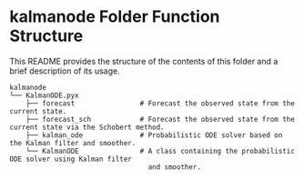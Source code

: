 # kalmanode Folder Function Structure
This README provides the structure of the contents of this folder and a brief description of its usage.

    kalmanode
    └── KalmanODE.pyx
        ├── forecast                # Forecast the observed state from the current state.
        ├── forecast_sch            # Forecast the observed state from the current state via the Schobert method.
        ├── kalman_ode              # Probabilistic ODE solver based on the Kalman filter and smoother.
        └── KalmanODE               # A class containing the probabilistic ODE solver using Kalman filter 
                                      and smoother.